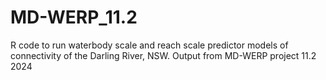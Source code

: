 # MD-WERP_11.2
R code to run waterbody scale and reach scale predictor models of connectivity of the Darling River, NSW. Output from MD-WERP project 11.2 2024
